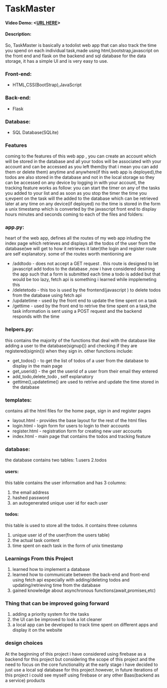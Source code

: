 # TaskMaster
#### Video Demo:  <[URL HERE](https://youtu.be/XEamtXnFh60)>
#### Description:
So, TaskMaster is basically a todolist web app that can also track the time you spend on each individual task,made using html,bootstrap,javascript on the front end and flask on the backend and sql database for the data storage, it has a simple UI and is very easy to use.

### Front-end:
 - HTML,CSS(BootStrap),JavaScript
### Back-end:
 - Flask
### Database:
 - SQL Database(SQLite)

### Features
coming to the features of this web app , you can create an account which will be stored in the database and all your todos will be associated with your account and can be accessed as you left them(by that i mean you can add them or delete them) anytime and anywhere(if this web app is deployed),the todos are also stored in the database and not in the local storage so they can be accessed on any device by logging in with your account, the tracking feature works as follow: you can start the timer on any of the tasks you added to your list and as soon as you stop the timer the time you s;evpent on the task will the added to the database which can be retrieved later at any time on any device(if deployed) no the time is stored in the form a unix timestamp which is converted by the javascript front end to display hours minutes and seconds
coming to each of the files and folders:
### app.py:
heart of the web app, defines all the routes of my web app inluding the index page which retrieves and displays all the todos of the user from the database(we will get to how it retrieves it later)the login and register route are self explanatory.
some of the routes worth mentioning are
 - /addtodo - does not accept a GET request . this route is designed to let javascript add todos to the database ,now i have considered desining the app such that a form is submitted each time a todo is added but that would be too lazy, fetch api is something i learned while impplemeting this
- /deletetodo - this too is used by the frontend(javascript ) to delete todos from the database using fetch api
- /updatetime - used by the front end to update the time spent on a task
- /gettime - used by the front end to retrive the time spent on a task,the task information is sent using a POST request and the backend responds with the time

### helpers.py:
this contains the majority of the functions that deal with the database like adding a user to the database(signup()) and checking if they are registered(signin()) when they sign in. other functions include:
 - get_todos() -  to get the list of todos of a user from the database to display in the main page
 - get_userid() - the get the userid of a user from their email they entered
 - add_todo,delete_todo , self explanatory
 - gettime(),updatetime() are used to retrive and update the time stored in the database

### templates:
contains all the html files for the home page, sign in and register pages
 - layout.html - provides the base layout for the rest of the html files
 - login.html - login form for users to login to their accounts
 - register.html - registration form for creating new user accounts
 - index.html - main page that contains the todos and tracking feature


### database:
the database contains two tables: 1.users 2.todos
#### users:
this table contains the user information and has 3 columns:
1. the email address
2. hashed password
3. an autogenerated unique user id for each user
#### todos:
this table is used to store all the todos. it contains three columns
1. unique user id of the user(from the users table)
2. the actual task content
3. time spent on each task in the form of unix timestamp

### Learnings From this Project
1. learned how to implement a database
2. learned how to communicate between the back-end and front-end using fetch api especially with adding/deleting todos  and updating/retrieving time from the database
3. gained knowledge about asynchronous functions(await,promises,etc)


### Thing that can be improved going forward
1. adding a priority system for the tasks
2. the UI can be improved to look a lot cleaner
3. a local app can be developed to track time spent on different apps and display it on the website



### design choices
At the beginning of this project i have considered using firebase as a backend for this project but considering the scope of this project and the need to focus on the core functionality at the early stage i have decided to just use a local sql database for this project.however, in future iterations of this project i could see myself using firebase or any other Baas(backend as a service) products



